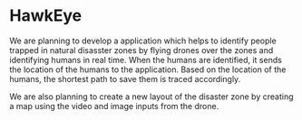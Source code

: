 # HawkEye

We are planning to develop a application which helps to identify people trapped in natural disasster zones by flying drones over the zones and identifying humans in real time. When the humans are identified, it sends the location of the humans to the application. Based on the location of the humans, the shortest path to save them is traced accordingly.

We are also planning to create a new layout of the disaster zone by creating a map using the video and image inputs from the drone.
